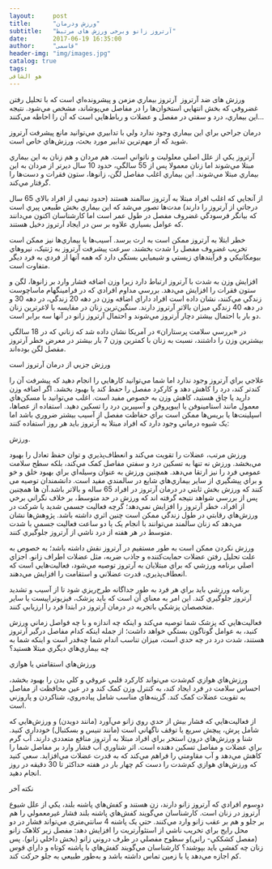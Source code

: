 ```yaml
---
layout:     post
title:      "ورزش ودرمان"
subtitle:   "آرتروز زانو وبرخی ورزش های مرتبط"
date:       2017-06-19 16:35:00
author:     "قاسمی"
header-img: "img/images.jpg"
catalog: true
tags:
هو الشافی
---
```


ورزش های ضد آرتروز
 ﻿ 
آرتروز  بيماري مزمن و پيشرونده‌اي است که با تحليل رفتن غضروفي که بخش انتهايي استخوان‌ها را در مفاصل مي‌پوشاند، مشخص مي‌شود. نتيجه اين بيماري، درد و سفتي در مفصل و عضلات و رباط‌هايي است که آن را احاطه مي‌کنند...

درمان جراحي براي اين بيماري وجود ندارد ولي با تدابيري مي‌توانيد مانع پيشرفت آرتروز شويد که از مهم‌ترين تدابير مورد بحث، ورزش‌هاي خاص است.

آرتروز يکي از علل اصلي معلوليت و ناتواني است. هم مردان و هم زنان به اين بيماري مبتلا مي‌شوند اما زنان معمولا پس از 55 سالگي، حدود 10 سال ديرتر از مردان به اين بيماري مبتلا مي‌شوند. اين بيماري اغلب مفاصل لگن، زانوها، ستون فقرات و دست‌ها را گرفتار مي‌کند.
 
از آنجايي که اغلب افراد مبتلا به آرتروز سالمند هستند (حدود نيمي از افراد بالاي 65 سال درجاتي از آرتروز را دارند) مدت‌ها تصور مي‌شد که اين بيماري بخش طبيعي پيري است که بيانگر فرسودگي غضروف مفصل در طول عمر است اما کارشناسان اکنون مي‌دانند که عوامل بسياري علاوه بر سن در ايجاد آرتروز دخيل هستند.

خطر ابتلا به آرتروز ممکن است به ارث برسد. آسيب‌ها يا بيماري‌ها نيز ممکن است تخريب غضروف مفصل را شدت بخشند. سرعت پيشرفت آرتروز به ژنتيک، نيروهاي بيومکانيکي و فرآيندهاي زيستي و شيميايي بستگي دارد که همه آنها از فردي به فرد ديگر متفاوت است.

افزايش وزن به شدت با آرتروز ارتباط دارد زيرا وزن اضافه فشار وارد بر زانوها، لگن و ستون فقرات را افزايش مي‌دهد. بررسي مداوم افرادي که در فرامينگهام ماساچوست زندگي مي‌کنند، نشان داده است افراد داراي اضافه وزن در دهه 20 زندگي، در دهه 30 و در دهه 40 زندگي ميزان بالاتر آرتروز دارند. سنگين‌‌ترين زنان در مقايسه با لاغرترين زنان دو بار با احتمال بيشتر دچار آرتروز مي‌شوند و احتمال آرتروز زانو در آنها سه برابر است.

در «بررسي سلامت پرستاران» در آمريکا نشان داده شد که زناني که در 18 سالگي بيشترين وزن را داشتند، نسبت به زنان با کمترين وزن 7 بار بيشتر در معرض خطر آرتروز مفصل لگن بوده‌اند.


ورزش جزيي از درمان آرتروز است

علاجي براي آرتروز وجود ندارد اما شما مي‌توانيد کارهايي را انجام دهيد که پيشرفت آن را کندتر کند، درد را کاهش دهد و کارکرد مفصل را حفظ کند يا بهبود بخشد. اگر اضافه وزن داريد يا چاق هستيد، کاهش وزن به خصوص مفيد است. اغلب مي‌توانيد با مسکن‌هاي معمول مانند استامينوفن يا ايبوپروفن و آسپيرين درد را تسکين دهيد. استفاده از عصاها، اسپلينت‌ها يا بريس‌ها ممکن است براي حفاظت مفصل از آسيب بيشتر ضروري باشد اما يک شيوه درماني وجود دارد که افراد مبتلا به آرتروز بايد هر روز استفاده کنند:

 ورزش.

ورزش مرتب، عضلات را تقويت مي‌کند و انعطاف‌‌پذيري و توان حفظ تعادل را بهبود مي‌بخشد. ورزش نه تنها به تسکين درد و سفتي مفاصل کمک مي‌کند، بلکه سطح سلامت عمومي فرد را نيز ارتقا مي‌دهد. همچنين ورزش به عنوان وسيله‌اي براي بهبود خلق و خو و براي پيشگيري از ساير بيماري‌هاي شايع در سالمندي مفيد است.
دانشمندان توصیه می کنند که ورزش بخش ثابتي در درمان آرتروز در افراد 65 ساله و بالاتر باشد.آن ها  همچنين پس از بررسي شواهد نتيجه گرفته اند که ورزش در حد متوسط، بر خلاف نگراني برخي از افراد، خطر آرتروز را افزايش نمي‌دهد؛ گرچه فعاليت جسمي شديد يا شرکت در ورزش‌هاي رقابتي در طول زندگي ممکن است چنين اثري داشته باشد. پژوهش‌ها نشان مي‌دهد که زنان سالمند مي‌توانند با انجام يک يا دو ساعت فعاليت جسمي با شدت متوسط در هر هفته از درد ناشي از آرتروز جلوگيري کنند.

ورزش نکردن ممکن است به طور مستقيم در آرتروز نقش داشته باشد؛ به خصوص به علت تحليل رفتن عضلات حمايت‌کننده و جاذب ضربه، مثل عضلات اطراف زانو. اجزاي اصلي برنامه ورزشي که براي مبتلايان به آرتروز توصيه مي‌شود، فعاليت‌هايي است که انعطاف‌پذيري، قدرت عضلاني و استقامت را افزايش مي‌دهند.

برنامه ورزشي بايد براي هر فرد به طور جداگانه طرح‌ريزي شود تا از آسيب و تشديد آرتروز جلوگيري کند. اين امر به معناي آن است که بايد پزشک، فيزيوتراپيست يا ساير متخصصان پزشکي باتجربه در درمان آرتروز در ابتدا فرد را ارزيابي کنند.

فعاليت‌هايي که پزشک شما توصيه مي‌کند و اينکه چه اندازه و با چه فواصل زماني ورزش کنيد، به عوامل گوناگون بستگي خواهد داشت؛ از جمله اينکه کدام مفاصل درگير آرتروز هستند، شدت درد در چه حدي است، ميزان تناسب اندام شما چه‌قدر است و اينکه شما به چه بيمار‌ي‌هاي ديگري مبتلا هستيد؟


ورزش‌هاي استقامتي يا هوازي

ورزش‌هاي هوازي کم‌شدت مي‌تواند کارکرد قلبي عروقي و کلي بدن را بهبود بخشد، احساس سلامت در فرد ايجاد کند، به کنترل وزن کمک کند و در عين محافظت از مفاصل به تقويت عضلات کمک کند. گزينه‌هاي مناسب شامل پياده‌روي، شناکردن و پاروزني است.

از فعاليت‌هايي که فشار بيش از حدي روي زانو مي‌آورد (مانند دويدن) و ورزش‌هايي که شامل پرش، پيچش سريع يا توقف ناگهاني است (مانند تنيس و بسکتبال) خودداري کنيد. شنا و ورزش‌هاي درون استخر براي افراد مبتلا به آرتروز منافع متعددي دارند. آب گرم براي عضلات و مفاصل تسکين دهنده است. اثر شناوري آب فشار وارد بر مفاصل شما را کاهش مي‌دهد و آب مقاومتي را فراهم مي‌کند که به قدرت عضلات مي‌افزايد. سعي کنيد که ورزش‌هاي هوازي کم‌شدت را دست کم چهار بار در هفته حداکثر تا 30 دقيقه در روز انجام دهيد.

نکته آخر

دوسوم افرادي که آرتروز زانو دارند، زن هستند و کفش‌هاي پاشنه بلند، يکي از علل شيوع آرتروز در زنان است. کارشناسان مي‌گويند کفش‌هاي پاشنه بلند فشار غيرمعمولي را هم بر جلو و هم بر عقب زانو وارد مي‌کنند. حتي يک پاشنه 4 سانتي‌متري مي‌تواند فشار در دو محل رايج براي تخريب ناشي از استئوآرتريت را افزايش دهد: مفصل زير کلاهک زانو (مفصل کشککي- راني)و سطوح مفصلي در طرف دروني زانو (بخش داخلي زانو). پس زنان چه کفشي بايد بپوشند؟ کارشناسان مي‌گويند کفش‌هاي با پاشنه کوتاه و 
داراي قوس کم اجازه مي‌دهد پا با زمين تماس داشته باشد و به‌طور طبيعي به جلو حرکت کند.
